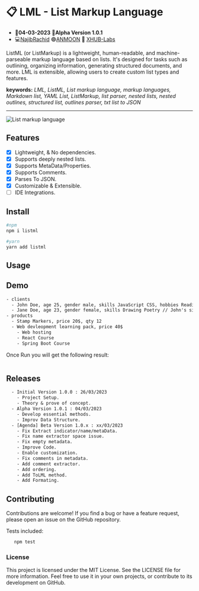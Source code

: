 # :clipboard: LML - List Markup Language
- :date:**04-03-2023** :pushpin:**Alpha Version 1.0.1**
- :computer:<a href="https://github.com/n4j1Br4ch1D" target="_blank" title="NajibRachid: Agile full-stack developer">NajibRachid</a> :purple_circle:<a href="https://anmoonweb.com/?ref=lml" target="_blank" title="ANMOON: Right talents at the right place ">ANMOON</a> :office: <a href="https://x-hub.io/?ref=lml" target="_blank" title="XHUB: For Developers By Developers">XHUB-Labs</a>

ListML (or ListMarkup) is a lightweight, human-readable, and machine-parseable markup language based on lists. It's designed for tasks such as outlining, organizing information, generating structured documents, and more. LML is extensible, allowing users to create custom list types and features.

**keywords:** _LML, ListML, List markup language, markup languages, Markdown list, YAML List, ListMarkup, list parser, nested lists, nested outlines, structured list, outlines parser, txt list to JSON_

---

<img src="https://raw.githubusercontent.com/n4j1Br4ch1D/lml/main/assets/lml.png" alt="List markup language" />

## Features

- [x] Lightweight, & No dependencies.
- [x] Supports deeply nested lists.
- [x] Supports MetaData/Properties.
- [x] Supports Comments.
- [x] Parses To JSON.
- [x] Customizable & Extensible. 
- [ ] IDE Integrations.

## Install

```sh
#npm
npm i listml

#yarn
yarn add listml
```

## Usage



## Demo

```txt
- clients
  - John Doe, age 25, gender male, skills JavaScript CSS, hobbies Reading Sports
  - Jane Doe, age 23, gender female, skills Drawing Poetry // John's sister
- products
  - Stamp Markers, price 20$, qty 12
  - Web devleopment learning pack, price 40$
    - Web hosting
    - React Course
    - Spring Boot Course
```

Once Run you will get the following result:

```json

```

## Releases

```txt
  - Initial Version 1.0.0 : 26/03/2023
    - Project Setup.
    - Theory & prove of concept.
  - Alpha Version 1.0.1 : 04/03/2023
    - Develop essential methods.
    - Improv Data Structure.
  - [Agenda] Beta Version 1.0.x : xx/03/2023
    - Fix Extract indicator/name/metaData.
    - Fix name extractor space issue.
    - Fix empty metadata.
    - Improve Code.
    - Enable customization.
    - Fix comments in metadata.
    - Add comment extractor.
    - Add ordering.
    - Add ToLML method.
    - Add Formating.
```

## Contributing

Contributions are welcome! If you find a bug or have a feature request, please open an issue on the GitHub repository.

Tests included:

```sh
   npm test
```

### License

This project is licensed under the MIT License. See the LICENSE file for more information. Feel free to use it in your own projects, or contribute to its development on GitHub.
